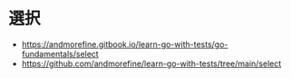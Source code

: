 # 選択

- https://andmorefine.gitbook.io/learn-go-with-tests/go-fundamentals/select
- https://github.com/andmorefine/learn-go-with-tests/tree/main/select
